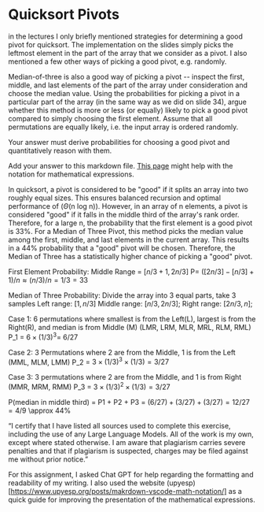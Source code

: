 # Quicksort Pivots

in the lectures I only briefly mentioned strategies for determining a good pivot
for quicksort. The implementation on the slides simply picks the leftmost
element in the part of the array that we consider as a pivot. I also mentioned a
few other ways of picking a good pivot, e.g. randomly.

Median-of-three is also a good way of picking a pivot -- inspect the first,
middle, and last elements of the part of the array under consideration and
choose the median value. Using the probabilities for picking a pivot in a
particular part of the array (in the same way as we did on slide 34), argue
whether this method is more or less (or equally) likely to pick a good pivot
compared to simply choosing the first element. Assume that all permutations are
equally likely, i.e. the input array is ordered randomly.

Your answer must derive probabilities for choosing a good pivot and
quantitatively reason with them.

Add your answer to this markdown file. [This
page](https://docs.github.com/en/get-started/writing-on-github/working-with-advanced-formatting/writing-mathematical-expressions)
might help with the notation for mathematical expressions.


In quicksort, a pivot is considered to be "good" if it splits an array into two roughly equal sizes. This ensures balanced recursion and optimal performance of ($\Theta$(n log n)). However, in an array of n elements, a pivot is considered "good" if it falls in the middle third of the array's rank order.
Therefore, for a large n, the probability that the first element is a good pivot is 33%.
For a Median of Three Pivot, this method picks the median value among the first, middle, and last elements in the current array. This results in a 44% probability that a "good" pivot will be chosen. Therefore, the Median of Three has a statistically higher chance of picking a "good" pivot.

First Element Probability:
Middle Range = $[n/3 +1, 2n/3]$
P= $([2n/3] - [n/3] +1)/n ≈ (n/3)/n = 1/3 = 33%$

Median of Three Probability:
Divide the array into 3 equal parts, take 3 samples
Left range: $[1, n/3]$
Middle range: $[n/3, 2n/3]$;
Right range: $[2n/3, n]$; 

Case 1:
6 permutations where smallest is from the Left(L), largest is from the Right(R), and median is from Middle (M)
(LMR, LRM, MLR, MRL, RLM, RML)
P_1 = $6 \times (1/3)^3$= $6/27$

Case 2:
3 Permutations where 2 are from the Middle, 1 is from the Left
(MML, MLM, LMM)
P_2 = $3 \times (1/3)^3 \times (1/3) = 3/27$

Case 3:
3 permutations where 2 are from the Middle, and 1 is from Right
(MMR, MRM, RMM)
P_3 = $3 \times (1/3)^2 \times (1/3) = 3/27$

P(median in middle third) = P1 + P2 + P3 = $(6/27) + (3/27) + (3/27) = 12/27 = 4/9$ \approx 44%

“I certify that I have listed all sources used to complete this exercise, including the use
of any Large Language Models. All of the work is my own, except where stated
otherwise. I am aware that plagiarism carries severe penalties and that if plagiarism is
suspected, charges may be filed against me without prior notice.”


For this assignment, I asked Chat GPT for help regarding the formatting and readability of my writing. I also used the website (upyesp)[https://www.upyesp.org/posts/makrdown-vscode-math-notation/] as a quick guide for improving the presentation of the mathematical expressions.
